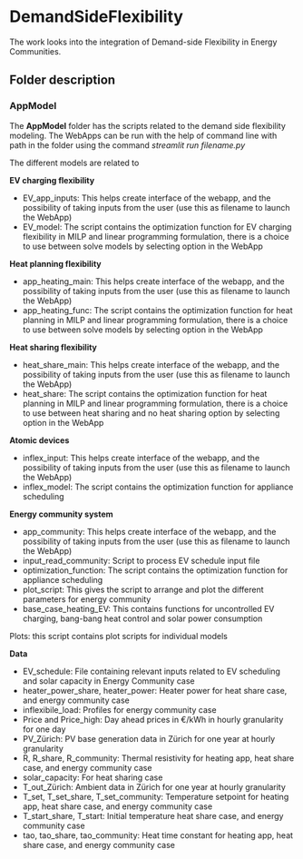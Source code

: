 # DemandSideFlexibility

The work looks into the integration of Demand-side Flexibility in Energy Communities.

## Folder description

### **AppModel**
The **AppModel** folder has the scripts related to the demand side flexibility modeling.
The WebApps can be run with the help of command line with path in the folder using the command
_streamlit run filename.py_

The different models are related to 

**EV charging flexibility**
- EV_app_inputs: This helps create interface of the webapp, and the possibility of taking inputs from the user (use this as filename to launch the WebApp)
- EV_model: The script contains the optimization function for EV charging flexibility in MILP and linear programming formulation, there is a choice to use between solve models by selecting option in the WebApp

**Heat planning flexibility**
- app_heating_main: This helps create interface of the webapp, and the possibility of taking inputs from the user (use this as filename to launch the WebApp)
- app_heating_func: The script contains the optimization function for heat planning in MILP and linear programming formulation, there is a choice to use between solve models by selecting option in the WebApp

**Heat sharing flexibility**
- heat_share_main: This helps create interface of the webapp, and the possibility of taking inputs from the user (use this as filename to launch the WebApp)
- heat_share: The script contains the optimization function for heat planning in MILP and linear programming formulation, there is a choice to use between heat sharing and no heat sharing option by selecting option in the WebApp

**Atomic devices**
- inflex_input: This helps create interface of the webapp, and the possibility of taking inputs from the user (use this as filename to launch the WebApp)
- inflex_model: The script contains the optimization function for appliance scheduling

**Energy community system**
- app_community: This helps create interface of the webapp, and the possibility of taking inputs from the user (use this as filename to launch the WebApp)
- input_read_community: Script to process EV schedule input file
- optimization_function: The script contains the optimization function for appliance scheduling
- plot_script: This gives the script to arrange and plot the different parameters for energy community
- base_case_heating_EV: This contains functions for uncontrolled EV charging, bang-bang heat control and solar power consumption

Plots: this script contains plot scripts for individual models

**Data**
- EV_schedule: File containing relevant inputs related to EV scheduling and solar capacity in Energy Community case
- heater_power_share, heater_power: Heater power for heat share case, and energy community case
- inflexibile_load: Profiles for energy community case
- Price and Price_high: Day ahead prices in €/kWh in hourly granularity for one day
- PV_Zürich: PV base generation data in Zürich for one year at hourly granularity
- R, R_share, R_community: Thermal resistivity for heating app, heat share case, and energy community case
- solar_capacity: For heat sharing case
- T_out_Zürich: Ambient data in Zürich for one year at hourly granularity
- T_set, T_set_share, T_set_community: Temperature setpoint for heating app, heat share case, and energy community case
- T_start_share, T_start: Initial temperature heat share case, and energy community case
- tao, tao_share, tao_community: Heat time constant for heating app, heat share case, and energy community case
